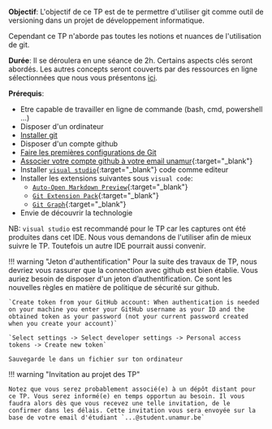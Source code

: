 
**Objectif**: L'objectif de ce TP est de te permettre d'utiliser git comme outil de versioning dans un projet de développement informatique.

Cependant ce TP n'aborde pas toutes les notions et nuances de l'utilisation de git.

**Durée**: Il se déroulera en une séance de 2h. Certains aspects clés seront abordés. Les autres concepts seront couverts par des ressources en ligne sélectionnées que nous vous présentons [ici](../../frameworks/git/index.md#autres-ressources).

**Prérequis**:

- Etre capable de travailler en ligne de commande (bash, cmd, powershell ...)
- Disposer d'un ordinateur
- [Installer git](../../frameworks/git/index.md#installation-et-configuration)
- Disposer d'un compte github
- [Faire les premières configurations de Git](../../frameworks/git/index.md#installation-et-configuration)
- [Associer votre compte github à votre email unamur](../../ressources/Inscription_Github.pdf){:target="_blank"}
- Installer [`visual studio`](https://code.visualstudio.com/){:target="_blank"} code comme editeur
- Installer les extensions suivantes sous `visual code`:
    - [`Auto-Open Markdown Preview`](https://marketplace.visualstudio.com/items?itemName=hnw.vscode-auto-open-markdown-preview){:target="_blank"}
    -  [`Git Extension Pack`](https://marketplace.visualstudio.com/items?itemName=donjayamanne.git-extension-pack){:target="_blank"}
    -  [`Git Graph`](https://marketplace.visualstudio.com/items?itemName=mhutchie.git-graph){:target="_blank"} 
- Envie de découvrir la technologie

NB: `visual studio` est recommandé pour le TP car les captures ont été produites dans cet IDE. Nous vous demandons de l'utiliser afin de mieux suivre le TP. Toutefois un autre IDE pourrait aussi convenir.

!!! warning "Jeton d'authentification"
    Pour la suite des travaux de TP, nous devriez vous rassurer que la connection avec github est bien établie. Vous auriez besoin de disposer d'un jeton d’authentification. Ce sont les nouvelles règles en matière de politique de sécurité sur github.

    `Create token from your GitHub account: When authentication is needed on your machine you enter your GitHub username as your ID and the obtained token as your password (not your current password created when you create your account)`

    `Select settings -> Select developer settings -> Personal access tokens -> Create new token`

    Sauvegarde le dans un fichier sur ton ordinateur



!!! warning  "Invitation au projet des TP"

    Notez que vous serez probablement associé(e) à un dépôt distant pour ce TP. Vous serez informé(e) en temps opportun au besoin. Il vous faudra alors dès que vous recevez une telle invitation, de le confirmer dans les délais. Cette invitation vous sera envoyée sur la base de votre email d'étudiant `...@student.unamur.be`



